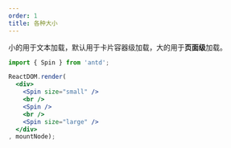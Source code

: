 ```yaml
---
order: 1
title: 各种大小
---
```


小的用于文本加载，默认用于卡片容器级加载，大的用于**页面级**加载。

````jsx
import { Spin } from 'antd';

ReactDOM.render(
  <div>
    <Spin size="small" />
    <br />
    <Spin />
    <br />
    <Spin size="large" />
  </div>
, mountNode);
````
